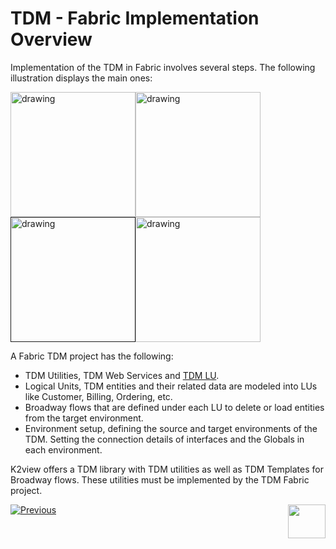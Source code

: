 # TDM - Fabric Implementation Overview

 Implementation of the TDM  in Fabric involves several steps. The following illustration displays the main ones:

[<img src="images/tdm_fabric_imp_step_1.png" alt="drawing" width="200pxl"/>](04_fabric_tdm_library.md)[<img src="images/tdm_fabric_imp_step_2.png" alt="drawing" width="200pxl"/>](05_tdm_lu_implementation_general.md)[<img src="images/tdm_fabric_imp_step_3.png" alt="drawing" width="200pxl"/>]()[<img src="images/tdm_fabric_imp_step_5.png" alt="drawing" width="200pxl"/>](20_tdm_fabric_implementation_environments_setup.md)

A Fabric TDM project has the following:

- TDM Utilities, TDM Web Services and [TDM LU](04_fabric_tdm_library.md#tdm-lu).
- Logical Units, TDM entities and their related data are modeled into LUs like Customer, Billing, Ordering, etc.
- Broadway flows that are defined under each LU to delete or load entities from the target environment.
- Environment setup, defining the source and target environments of the TDM. Setting the connection details of interfaces and the Globals in each environment.

K2view offers a TDM library with TDM utilities as well as TDM Templates for Broadway flows. These utilities must be implemented by the TDM Fabric project. 



[![Previous](/articles/images/Previous.png)](02_tdm_implementation_flow.md)[<img align="right" width="60" height="54" src="/articles/images/Next.png">](04_fabric_tdm_library.md)



